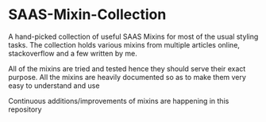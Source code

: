 # SAAS-Mixin-Collection
A hand-picked collection of useful SAAS Mixins for most of the usual styling tasks. The collection holds various mixins from multiple articles online, stackoverflow and a few written by me.

All of the mixins are tried and tested hence they should serve their exact purpose.
All the mixins are heavily documented so as to make them very easy to understand and use

Continuous additions/improvements of mixins are happening in this repository 
